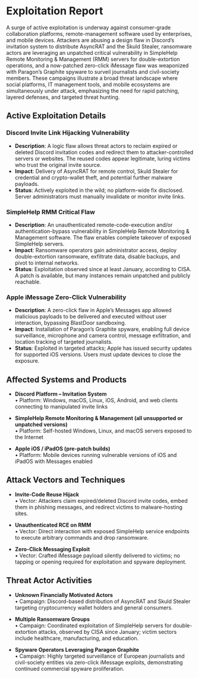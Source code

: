 # Exploitation Report

A surge of active exploitation is underway against consumer-grade collaboration platforms, remote-management software used by enterprises, and mobile devices. Attackers are abusing a design flaw in Discord’s invitation system to distribute AsyncRAT and the Skuld Stealer, ransomware actors are leveraging an unpatched critical vulnerability in SimpleHelp Remote Monitoring & Management (RMM) servers for double-extortion operations, and a now-patched zero-click iMessage flaw was weaponized with Paragon’s Graphite spyware to surveil journalists and civil-society members. These campaigns illustrate a broad threat landscape where social platforms, IT management tools, and mobile ecosystems are simultaneously under attack, emphasizing the need for rapid patching, layered defenses, and targeted threat hunting.

## Active Exploitation Details

### Discord Invite Link Hijacking Vulnerability
- **Description**: A logic flaw allows threat actors to reclaim expired or deleted Discord invitation codes and redirect them to attacker-controlled servers or websites. The reused codes appear legitimate, luring victims who trust the original invite source.  
- **Impact**: Delivery of AsyncRAT for remote control, Skuld Stealer for credential and crypto-wallet theft, and potential further malware payloads.  
- **Status**: Actively exploited in the wild; no platform-wide fix disclosed. Server administrators must manually invalidate or monitor invite links.  

### SimpleHelp RMM Critical Flaw
- **Description**: An unauthenticated remote-code-execution and/or authentication-bypass vulnerability in SimpleHelp Remote Monitoring & Management software. The flaw enables complete takeover of exposed SimpleHelp servers.  
- **Impact**: Ransomware operators gain administrator access, deploy double-extortion ransomware, exfiltrate data, disable backups, and pivot to internal networks.  
- **Status**: Exploitation observed since at least January, according to CISA. A patch is available, but many instances remain unpatched and publicly reachable.  

### Apple iMessage Zero-Click Vulnerability
- **Description**: A zero-click flaw in Apple’s Messages app allowed malicious payloads to be delivered and executed without user interaction, bypassing BlastDoor sandboxing.  
- **Impact**: Installation of Paragon’s Graphite spyware, enabling full device surveillance, microphone and camera control, message exfiltration, and location tracking of targeted journalists.  
- **Status**: Exploited in targeted attacks; Apple has issued security updates for supported iOS versions. Users must update devices to close the exposure.  

## Affected Systems and Products

- **Discord Platform – Invitation System**  
  • Platform: Windows, macOS, Linux, iOS, Android, and web clients connecting to manipulated invite links  

- **SimpleHelp Remote Monitoring & Management (all unsupported or unpatched versions)**  
  • Platform: Self-hosted Windows, Linux, and macOS servers exposed to the Internet  

- **Apple iOS / iPadOS (pre-patch builds)**  
  • Platform: Mobile devices running vulnerable versions of iOS and iPadOS with Messages enabled  

## Attack Vectors and Techniques

- **Invite-Code Reuse Hijack**  
  • Vector: Attackers claim expired/deleted Discord invite codes, embed them in phishing messages, and redirect victims to malware-hosting sites.  

- **Unauthenticated RCE on RMM**  
  • Vector: Direct interaction with exposed SimpleHelp service endpoints to execute arbitrary commands and drop ransomware.  

- **Zero-Click Messaging Exploit**  
  • Vector: Crafted iMessage payload silently delivered to victims; no tapping or opening required for exploitation and spyware deployment.  

## Threat Actor Activities

- **Unknown Financially Motivated Actors**  
  • Campaign: Discord-based distribution of AsyncRAT and Skuld Stealer targeting cryptocurrency wallet holders and general consumers.  

- **Multiple Ransomware Groups**  
  • Campaign: Coordinated exploitation of SimpleHelp servers for double-extortion attacks, observed by CISA since January; victim sectors include healthcare, manufacturing, and education.  

- **Spyware Operators Leveraging Paragon Graphite**  
  • Campaign: Highly targeted surveillance of European journalists and civil-society entities via zero-click iMessage exploits, demonstrating continued commercial spyware proliferation.